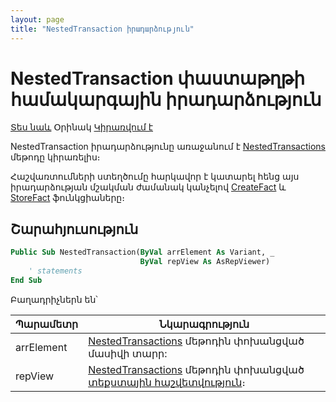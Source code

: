 ```yaml
---
layout: page
title: "NestedTransaction իրադարձություն"
---
```


# NestedTransaction փաստաթղթի համակարգային իրադարձություն

[Տես նաև](../scriptstproced.md) Օրինակ [Կիրառվում է](../Defs/doc.md)

NestedTransaction իրադարձությունը առաջանում է [NestedTransactions](../Functions/ASDOC/NestedTransactions.md) մեթոդը կիրառելիս։ 

Հաշվառտումների ստեղծումը հարկավոր է կատարել հենց այս իրադարձության մշակման ժամանակ կանչելով [CreateFact](../Functions/Functions/AccManagement/CreateFact.html) և [StoreFact](../Functions/ASDOC/StoreFact.md) ֆունկցիաները։ 

## Շարահյուսություն

``` vb
Public Sub NestedTransaction(ByVal arrElement As Variant, _
                             ByVal repView As AsRepViewer)
    ' statements
End Sub
```

Բաղադրիչներն են՝

| Պարամետր | Նկարագրություն |
|--|--|
| arrElement | [NestedTransactions](../Functions/ASDOC/NestedTransactions.md) մեթոդին փոխանցված մասիվի տարր: |
| repView | [NestedTransactions](../Functions/ASDOC/NestedTransactions.md) մեթոդին փոխանցված [տեքստային հաշվետվություն](../Functions/AsRepViewer.md)։ |
